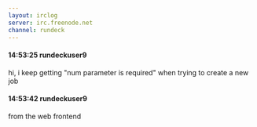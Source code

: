 ```yaml
---
layout: irclog
server: irc.freenode.net
channel: rundeck
---
```


#### 14:53:25 rundeckuser9
 hi, i keep getting "num parameter is required" when trying to create a new job 
#### 14:53:42 rundeckuser9
 from the web frontend
